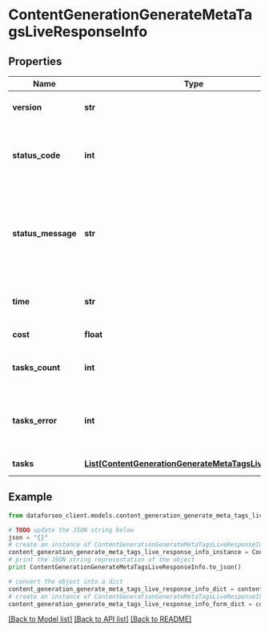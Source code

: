 # ContentGenerationGenerateMetaTagsLiveResponseInfo


## Properties

Name | Type | Description | Notes
------------ | ------------- | ------------- | -------------
**version** | **str** | the current version of the API | [optional] 
**status_code** | **int** | general status code you can find the full list of the response codes here | [optional] 
**status_message** | **str** | general informational message you can find the full list of general informational messages here | [optional] 
**time** | **str** | total execution time, seconds | [optional] 
**cost** | **float** | total tasks cost, USD | [optional] 
**tasks_count** | **int** | the number of tasks in the tasks array | [optional] 
**tasks_error** | **int** | the number of tasks in the tasks array returned with an error | [optional] 
**tasks** | [**List[ContentGenerationGenerateMetaTagsLiveTaskInfo]**](ContentGenerationGenerateMetaTagsLiveTaskInfo.md) | array of tasks | [optional] 

## Example

```python
from dataforseo_client.models.content_generation_generate_meta_tags_live_response_info import ContentGenerationGenerateMetaTagsLiveResponseInfo

# TODO update the JSON string below
json = "{}"
# create an instance of ContentGenerationGenerateMetaTagsLiveResponseInfo from a JSON string
content_generation_generate_meta_tags_live_response_info_instance = ContentGenerationGenerateMetaTagsLiveResponseInfo.from_json(json)
# print the JSON string representation of the object
print ContentGenerationGenerateMetaTagsLiveResponseInfo.to_json()

# convert the object into a dict
content_generation_generate_meta_tags_live_response_info_dict = content_generation_generate_meta_tags_live_response_info_instance.to_dict()
# create an instance of ContentGenerationGenerateMetaTagsLiveResponseInfo from a dict
content_generation_generate_meta_tags_live_response_info_form_dict = content_generation_generate_meta_tags_live_response_info.from_dict(content_generation_generate_meta_tags_live_response_info_dict)
```
[[Back to Model list]](../README.md#documentation-for-models) [[Back to API list]](../README.md#documentation-for-api-endpoints) [[Back to README]](../README.md)


